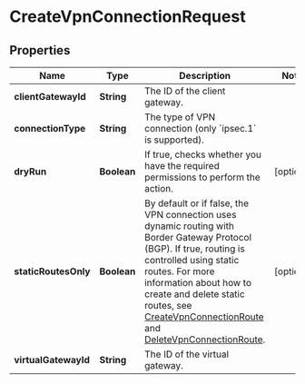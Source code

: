 

# CreateVpnConnectionRequest


## Properties

| Name | Type | Description | Notes |
|------------ | ------------- | ------------- | -------------|
|**clientGatewayId** | **String** | The ID of the client gateway. |  |
|**connectionType** | **String** | The type of VPN connection (only &#x60;ipsec.1&#x60; is supported). |  |
|**dryRun** | **Boolean** | If true, checks whether you have the required permissions to perform the action. |  [optional] |
|**staticRoutesOnly** | **Boolean** | By default or if false, the VPN connection uses dynamic routing with Border Gateway Protocol (BGP). If true, routing is controlled using static routes. For more information about how to create and delete static routes, see [CreateVpnConnectionRoute](#createvpnconnectionroute) and [DeleteVpnConnectionRoute](#deletevpnconnectionroute). |  [optional] |
|**virtualGatewayId** | **String** | The ID of the virtual gateway. |  |



